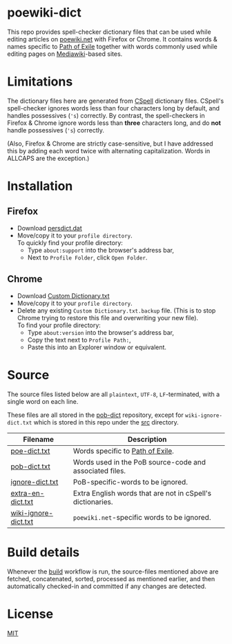 
# poewiki-dict

This repo provides spell-checker dictionary files that can be used while editing articles on [poewiki.net](https://www.poewiki.net) with Firefox or Chrome.  It contains words & names specific to [Path of Exile](https://www.pathofexile.com) together with words commonly used while editing pages on [Mediawiki](https://www.mediawiki.org)-based sites.

# Limitations

The dictionary files here are generated from [CSpell](https://www.github.com/streetsidesoftware/cspell) dictionary files.  CSpell's spell-checker ignores words less than four characters long by default, and handles possessives (`'s`) correctly.  By contrast, the spell-checkers in Firefox & Chrome ignore words less than **three** characters long, and do **not** handle possessives (`'s`) correctly.

(Also, Firefox & Chrome are strictly case-sensitive, but I have addressed this by adding each word twice with alternating capitalization.  Words in ALLCAPS are the exception.)

# Installation

## Firefox
* Download [persdict.dat](https://raw.githubusercontent.com/Nightblade/poewiki-dict/main/persdict.dat) 
* Move/copy it to your `profile directory`.  
	To quickly find your profile directory:
	* Type `about:support` into the browser's address bar,
	* Next to `Profile Folder`, click `Open Folder`.

## Chrome
* Download [Custom Dictionary.txt](https://raw.githubusercontent.com/Nightblade/poewiki-dict/main/Custom%20Dictionary.txt) 
* Move/copy it to your `profile directory`.
* Delete any existing `Custom Dictionary.txt.backup` file.  (This is to stop Chrome trying to restore this file and overwriting your new file).  
	To find your profile directory:
	* Type `about:version` into the browser's address bar,
	* Copy the text next to `Profile Path:`,
	* Paste this into an Explorer window or equivalent.


# Source

The source files listed below are all `plaintext`, `UTF-8`, `LF`-terminated, with a single word on each line.

These files are all stored in the [pob-dict](https://www.github.com/Nightblade/pob-dict) repository, except for `wiki-ignore-dict.txt` which is stored in this repo under the [src](src) directory.

| Filename                       | Description
| ------------------------------ | -----------
| [poe-dict.txt](https://www.github.com/Nightblade/blob/main/pob-dict.txt) | Words specific to [Path of Exile](https://www.pathofexile.com/).
| [pob-dict.txt](https://www.github.com/Nightblade/pob-dict/blob/main/pob-dict.txt) | Words used in the PoB source-code and associated files.
| [ignore-dict.txt](https://www.github.com/Nightblade/pob-dict/blob/main/ignore-dict.txt) | PoB-specific-words to be ignored.
| [extra-en-dict.txt](https://github.com/Nightblade/pob-dict/blob/main/extra-en-dict.txt) | Extra English words that are not in cSpell's dictionaries.
| [wiki-ignore-dict.txt](src/wiki-ignore-dict.txt) | `poewiki.net`-specific words to be ignored.


# Build details 

Whenever the [build](https://github.com/Nightblade/poewiki-dict/actions/workflows/build.yml) workflow is run, the source-files mentioned above are fetched, concatenated, sorted, processed as mentioned earlier, and then automatically checked-in and committed if any changes are detected.


# License

[MIT](https://opensource.org/licenses/MIT)
